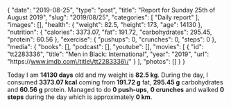 {
    "date": "2019-08-25",
    "type": "post",
    "title": "Report for Sunday 25th of August 2019",
    "slug": "2019\/08\/25",
    "categories": [
        "Daily report"
    ],
    "images": [],
    "health": {
        "weight": 82.5,
        "height": 173,
        "age": 14130
    },
    "nutrition": {
        "calories": 3373.07,
        "fat": 191.72,
        "carbohydrates": 295.45,
        "protein": 60.56
    },
    "exercise": {
        "pushups": 0,
        "crunches": 0,
        "steps": 0
    },
    "media": {
        "books": [],
        "podcast": [],
        "youtube": [],
        "movies": [
            {
                "id": "tt2283336",
                "title": "Men in Black: International",
                "year": "2019",
                "url": "https:\/\/www.imdb.com\/title\/tt2283336\/"
            }
        ],
        "photos": []
    }
}

Today I am <strong>14130 days</strong> old and my weight is <strong>82.5 kg</strong>. During the day, I consumed <strong>3373.07 kcal</strong> coming from <strong>191.72 g</strong> fat, <strong>295.45 g</strong> carbohydrates and <strong>60.56 g</strong> protein. Managed to do <strong>0 push-ups</strong>, <strong>0 crunches</strong> and walked <strong>0 steps</strong> during the day which is approximately <strong>0 km</strong>.